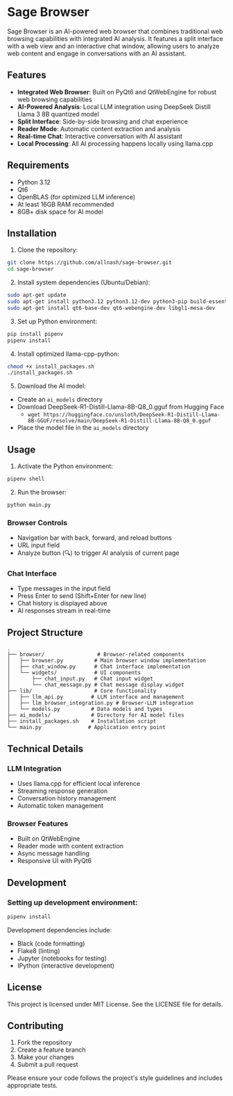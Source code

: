 # Sage Browser

Sage Browser is an AI-powered web browser that combines traditional web browsing capabilities with integrated AI analysis. It features a split interface with a web view and an interactive chat window, allowing users to analyze web content and engage in conversations with an AI assistant.

## Features

- **Integrated Web Browser**: Built on PyQt6 and QtWebEngine for robust web browsing capabilities
- **AI-Powered Analysis**: Local LLM integration using DeepSeek Distill Llama 3 8B quantized model
- **Split Interface**: Side-by-side browsing and chat experience
- **Reader Mode**: Automatic content extraction and analysis
- **Real-time Chat**: Interactive conversation with AI assistant
- **Local Processing**: All AI processing happens locally using llama.cpp

## Requirements

- Python 3.12
- Qt6
- OpenBLAS (for optimized LLM inference)
- At least 16GB RAM recommended
- 8GB+ disk space for AI model

## Installation

1. Clone the repository:
```bash
git clone https://github.com/allnash/sage-browser.git
cd sage-browser
```

2. Install system dependencies (Ubuntu/Debian):
```bash
sudo apt-get update
sudo apt-get install python3.12 python3.12-dev python3-pip build-essential cmake
sudo apt-get install qt6-base-dev qt6-webengine-dev libgl1-mesa-dev
```

3. Set up Python environment:
```bash
pip install pipenv
pipenv install
```

4. Install optimized llama-cpp-python:
```bash
chmod +x install_packages.sh
./install_packages.sh
```

5. Download the AI model:
- Create an `ai_models` directory
- Download DeepSeek-R1-Distill-Llama-8B-Q8_0.gguf from Hugging Face
  - `wget https://huggingface.co/unsloth/DeepSeek-R1-Distill-Llama-8B-GGUF/resolve/main/DeepSeek-R1-Distill-Llama-8B-Q8_0.gguf`
- Place the model file in the `ai_models` directory

## Usage

1. Activate the Python environment:
```bash
pipenv shell
```

2. Run the browser:
```bash
python main.py
```

### Browser Controls
- Navigation bar with back, forward, and reload buttons
- URL input field
- Analyze button (🔍) to trigger AI analysis of current page

### Chat Interface
- Type messages in the input field
- Press Enter to send (Shift+Enter for new line)
- Chat history is displayed above
- AI responses stream in real-time

## Project Structure

```
.
├── browser/                 # Browser-related components
│   ├── browser.py          # Main browser window implementation
│   ├── chat_window.py      # Chat interface implementation
│   └── widgets/            # UI components
│       ├── chat_input.py   # Chat input widget
│       └── chat_message.py # Chat message display widget
├── lib/                    # Core functionality
│   ├── llm_api.py         # LLM interface and management
│   ├── llm_browser_integration.py # Browser-LLM integration
│   └── models.py          # Data models and types
├── ai_models/             # Directory for AI model files
├── install_packages.sh    # Installation script
└── main.py               # Application entry point
```

## Technical Details

### LLM Integration
- Uses llama.cpp for efficient local inference
- Streaming response generation
- Conversation history management
- Automatic token management

### Browser Features
- Built on QtWebEngine
- Reader mode with content extraction
- Async message handling
- Responsive UI with PyQt6

## Development

### Setting up development environment:
```bash
pipenv install
```

Development dependencies include:
- Black (code formatting)
- Flake8 (linting)
- Jupyter (notebooks for testing)
- IPython (interactive development)

## License

This project is licensed under MIT License. See the LICENSE file for details.

## Contributing

1. Fork the repository
2. Create a feature branch
3. Make your changes
4. Submit a pull request

Please ensure your code follows the project's style guidelines and includes appropriate tests.
